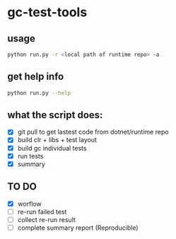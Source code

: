 # gc-test-tools

## usage
```bash
python run.py -r <local path of runtime repo> -a
```

## get help info
```bash
python run.py --help
```

## what the script does:
- [x] git pull to get lastest code from dotnet/runtime repo
- [x] build clr + libs + test layout
- [x] build gc individual tests
- [x] run tests
- [x] summary

## TO DO
- [x] worflow
- [ ] re-run failed test
- [ ] collect re-run result
- [ ] complete summary report (Reproducible)
